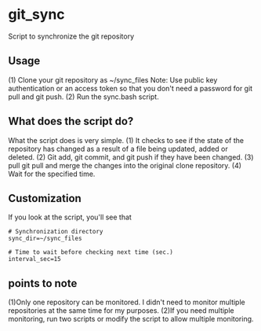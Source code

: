 # git_sync
Script to synchronize the git repository

## Usage

(1) Clone your git repository as ~/sync_files
Note: Use public key authentication or an access token so that you don't need a password for git pull and git push.
(2) Run the sync.bash script.

## What does the script do?

What the script does is very simple.
(1) It checks to see if the state of the repository has changed as a result of a file being updated, added or deleted.
(2) Git add, git commit, and git push if they have been changed.
(3) pull git pull and merge the changes into the original clone repository.
(4) Wait for the specified time.

## Customization

If you look at the script, you'll see that

```
# Synchronization directory
sync_dir=~/sync_files

# Time to wait before checking next time (sec.)
interval_sec=15
```

## points to note

(1)Only one repository can be monitored. I didn't need to monitor multiple repositories at the same time for my purposes.
(2)If you need multiple monitoring, run two scripts or modify the script to allow multiple monitoring.
